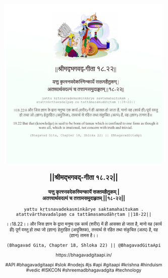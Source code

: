 <img src="../../asset/BG_18_22.png"/>
<center><h2>||श्रीमद्‍भगवद्‍-गीता १८.२२||</h2>
<h3>यत्तु कृत्स्नवदेकस्मिन्कार्ये सक्तमहैतुकम् |<br/>अतत्त्वार्थवदल्पं च तत्तामसमुदाहृतम् ||१८-२२||</h3>
<pre>yattu kṛtsnavadekasminkārye saktamahaitukam .<br/>atattvārthavadalpaṃ ca tattāmasamudāhṛtam ||18-22||</pre>
<p>।।18.22।। और जिस ज्ञान के द्वारा मनुष्य एक कार्य (शरीर) में ही आसक्त हो जाता है, मानो वह (कार्य ही) पूर्ण वस्तु हो तथा जो (ज्ञान) हेतुरहित (अयुक्तिक), तत्त्वार्थ से रहित तथा संकुचित (अल्प) है, वह (ज्ञान) तामस है।।</p>
<pre>(Bhagavad Gita, Chapter 18, Shloka 22) || @BhagavadGitaApi</pre><p>https://bhagavadgitaapi.in/</p><p>#API #bhagavadgitaapi #slok #nodejs #js #api #gitaapi #krishna #hinduism #vedic #ISKCON #shreemadbhagavadgita #technology</p></center>